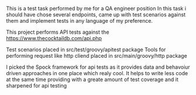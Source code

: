 This is a test task performed by me for a QA engineer position
In this task i should have chose several endpoints, came up with test scenarios against them and implement tests in any language of my preference.

This project performs API tests against the https://www.thecocktaildb.com/api.php

Test scenarios placed in src/test/groovy/apitest package
Tools for performing request like http cliend placed in src/main/groovy/http package

I picked the Spock framework for api tests as it provides data and behavoiur driven approaches in one place
which realy cool. It helps to write less code at the same time providing with a greate amount of test coverage 
and it sharpened for api testing
